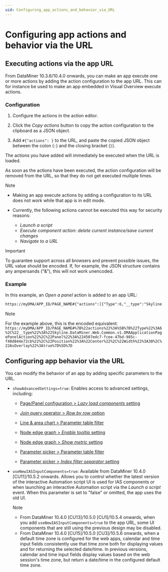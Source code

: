 ```yaml
---
uid: Configuring_app_actions_and_behavior_via_URL
---
```


# Configuring app actions and behavior via the URL

## Executing actions via the app URL

From DataMiner 10.3.6/10.4.0 onwards<!-- RN 35979 -->, you can make an app execute one or more actions by adding the action configuration to the app URL. This can for instance be used to make an app embedded in Visual Overview execute actions.

### Configuration

1. Configure the actions in the action editor.

1. Click the *Copy actions* button to copy the action configuration to the clipboard as a JSON object.

1. Add `#{"actions": }` to the URL, and paste the copied JSON object between the colon (`:`) and the closing bracket (`}`).

The actions you have added will immediately be executed when the URL is loaded.

As soon as the actions have been executed, the action configuration will be removed from the URL, so that they do not get executed multiple times.

> [!NOTE]
>
> - Making an app execute actions by adding a configuration to its URL does not work while that app is in edit mode.
> - Currently, the following actions cannot be executed this way for security reasons:
>
>   - *Launch a script*
>   - *Execute component action: delete current instance/save current changes*
>   - *Navigate to a URL*

> [!IMPORTANT]
> To guarantee support across all browsers and prevent possible issues, the URL value should be encoded. If, for example, the JSON structure contains any ampersands ("&"), this will not work unencoded.

### Example

In this example, an *Open a panel* action is added to an app URL:

```txt
https://myDMA/APP_ID/PAGE_NAME#{"actions":[{"Type":6,"__type":"Skyline.DataMiner.Web.Common.v1.DMAApplicationPagePanelAction","Panel":"4507edc7-fcee-47bd-985c-f40d844e72cb","Position":"Center","Width":30,"AsOverlay":true}]}
```

> [!NOTE]
> For the example above, this is the encoded equivalent: `https://myDMA/APP_ID/PAGE_NAME#%7B%22actions%22%3A%5B%7B%22Type%22%3A6%2C%22__type%22%3A%22Skyline.DataMiner.Web.Common.v1.DMAApplicationPagePanelAction%22%2C%22Panel%22%3A%224507edc7-fcee-47bd-985c-f40d844e72cb%22%2C%22Position%22%3A%22Center%22%2C%22Width%22%3A30%2C%22AsOverlay%22%3Atrue%7D%5D%7D`

## Configuring app behavior via the URL

You can modify the behavior of an app by adding specific parameters to the URL.

- `showAdvancedSettings=true`: Enables access to advanced settings, including:

  - [Page/Panel configuration > *Lazy load components* setting](xref:Changing_low-code_app_settings)

  - [*Join* query operator > *Row by row* option](xref:GQI_Join)

  - [Line & area chart > Parameter table filter](xref:LineAndAreaChart#configuring-the-component)

  - [Node edge graph > *Enable tooltip* setting](xref:DashboardNodeEdgeGraph#basic-component-configuration)

  - [Node edge graph > *Show metric* setting](xref:DashboardNodeEdgeGraph#basic-component-configuration)

  - [Parameter picker > Parameter table filter](xref:DashboardParameterPicker#configuring-the-component)

  - [Parameter picker > *Index filter separator* setting](xref:DashboardParameterPicker#configuring-the-component)

- `useNewIASInputComponents=true`: Available from DataMiner 10.4.0 [CU11]/10.5.2 onwards<!--RN 41495-->. Allows you to control whether the latest version of the interactive Automation script UI is used for IAS components or when launching an interactive Automation script via the *Launch a script* event. When this parameter is set to "false" or omitted, the app uses the old UI. <!--Expanded by the following RNs: 41188 , 41529, 42032, 42009, 42007, 41891, 41838, 42132, 42210, 42231, 42279, 42401, 42641, 42440-->

  > [!NOTE]
  >
  > - From DataMiner 10.4.0 [CU13]/10.5.0 [CU1]/10.5.4 onwards<!--RN 42009-->, when you add `useNewIASInputComponents=true` to the app URL, some UI components that are still using the previous design may be disabled.
  > - From DataMiner 10.4.0 [CU15]/10.5.0 [CU3]/10.5.6 onwards<!--RN 42440-->, when a default time zone is configured for the web apps, calendar and time input fields consistently use that time zone both for displaying values and for returning the selected date/time. In previous versions, calendar and time input fields display values based on the web session's time zone, but return a date/time in the configured default time zone.
